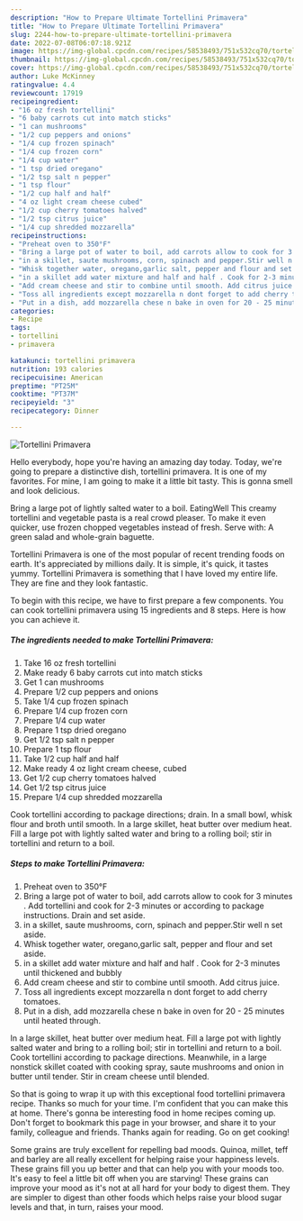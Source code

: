 ```yaml
---
description: "How to Prepare Ultimate Tortellini Primavera"
title: "How to Prepare Ultimate Tortellini Primavera"
slug: 2244-how-to-prepare-ultimate-tortellini-primavera
date: 2022-07-08T06:07:18.921Z
image: https://img-global.cpcdn.com/recipes/58538493/751x532cq70/tortellini-primavera-recipe-main-photo.jpg
thumbnail: https://img-global.cpcdn.com/recipes/58538493/751x532cq70/tortellini-primavera-recipe-main-photo.jpg
cover: https://img-global.cpcdn.com/recipes/58538493/751x532cq70/tortellini-primavera-recipe-main-photo.jpg
author: Luke McKinney
ratingvalue: 4.4
reviewcount: 17919
recipeingredient:
- "16 oz fresh tortellini"
- "6 baby carrots cut into match sticks"
- "1 can mushrooms"
- "1/2 cup peppers and onions"
- "1/4 cup frozen spinach"
- "1/4 cup frozen corn"
- "1/4 cup water"
- "1 tsp dried oregano"
- "1/2 tsp salt n pepper"
- "1 tsp flour"
- "1/2 cup half and half"
- "4 oz light cream cheese cubed"
- "1/2 cup cherry tomatoes halved"
- "1/2 tsp citrus juice"
- "1/4 cup shredded mozzarella"
recipeinstructions:
- "Preheat oven to 350°F"
- "Bring a large pot of water to boil, add carrots allow to cook for 3 minutes . Add tortellini and cook for 2-3 minutes or according to package instructions. Drain and set aside."
- "in a skillet, saute mushrooms, corn, spinach and pepper.Stir well n set aside."
- "Whisk together water, oregano,garlic salt, pepper and flour and set aside."
- "in a skillet add water mixture and half and half . Cook for 2-3 minutes until thickened and bubbly"
- "Add cream cheese and stir to combine until smooth. Add citrus juice."
- "Toss all ingredients except mozzarella n dont forget to add cherry tomatoes."
- "Put in a dish, add mozzarella chese n bake in oven for 20 - 25 minutes until heated through."
categories:
- Recipe
tags:
- tortellini
- primavera

katakunci: tortellini primavera 
nutrition: 193 calories
recipecuisine: American
preptime: "PT25M"
cooktime: "PT37M"
recipeyield: "3"
recipecategory: Dinner

---
```



![Tortellini Primavera](https://img-global.cpcdn.com/recipes/58538493/751x532cq70/tortellini-primavera-recipe-main-photo.jpg)

Hello everybody, hope you're having an amazing day today. Today, we're going to prepare a distinctive dish, tortellini primavera. It is one of my favorites. For mine, I am going to make it a little bit tasty. This is gonna smell and look delicious.

Bring a large pot of lightly salted water to a boil. EatingWell This creamy tortellini and vegetable pasta is a real crowd pleaser. To make it even quicker, use frozen chopped vegetables instead of fresh. Serve with: A green salad and whole-grain baguette.

Tortellini Primavera is one of the most popular of recent trending foods on earth. It's appreciated by millions daily. It is simple, it's quick, it tastes yummy. Tortellini Primavera is something that I have loved my entire life. They are fine and they look fantastic.


To begin with this recipe, we have to first prepare a few components. You can cook tortellini primavera using 15 ingredients and 8 steps. Here is how you can achieve it.

<!--inarticleads1-->

##### The ingredients needed to make Tortellini Primavera:

1. Take 16 oz fresh tortellini
1. Make ready 6 baby carrots cut into match sticks
1. Get 1 can mushrooms
1. Prepare 1/2 cup peppers and onions
1. Take 1/4 cup frozen spinach
1. Prepare 1/4 cup frozen corn
1. Prepare 1/4 cup water
1. Prepare 1 tsp dried oregano
1. Get 1/2 tsp salt n pepper
1. Prepare 1 tsp flour
1. Take 1/2 cup half and half
1. Make ready 4 oz light cream cheese, cubed
1. Get 1/2 cup cherry tomatoes halved
1. Get 1/2 tsp citrus juice
1. Prepare 1/4 cup shredded mozzarella


Cook tortellini according to package directions; drain. In a small bowl, whisk flour and broth until smooth. In a large skillet, heat butter over medium heat. Fill a large pot with lightly salted water and bring to a rolling boil; stir in tortellini and return to a boil. 

<!--inarticleads2-->

##### Steps to make Tortellini Primavera:

1. Preheat oven to 350°F
1. Bring a large pot of water to boil, add carrots allow to cook for 3 minutes . Add tortellini and cook for 2-3 minutes or according to package instructions. Drain and set aside.
1. in a skillet, saute mushrooms, corn, spinach and pepper.Stir well n set aside.
1. Whisk together water, oregano,garlic salt, pepper and flour and set aside.
1. in a skillet add water mixture and half and half . Cook for 2-3 minutes until thickened and bubbly
1. Add cream cheese and stir to combine until smooth. Add citrus juice.
1. Toss all ingredients except mozzarella n dont forget to add cherry tomatoes.
1. Put in a dish, add mozzarella chese n bake in oven for 20 - 25 minutes until heated through.


In a large skillet, heat butter over medium heat. Fill a large pot with lightly salted water and bring to a rolling boil; stir in tortellini and return to a boil. Cook tortellini according to package directions. Meanwhile, in a large nonstick skillet coated with cooking spray, saute mushrooms and onion in butter until tender. Stir in cream cheese until blended. 

So that is going to wrap it up with this exceptional food tortellini primavera recipe. Thanks so much for your time. I'm confident that you can make this at home. There's gonna be interesting food in home recipes coming up. Don't forget to bookmark this page in your browser, and share it to your family, colleague and friends. Thanks again for reading. Go on get cooking!

Some grains are truly excellent for repelling bad moods. Quinoa, millet, teff and barley are all really excellent for helping raise your happiness levels. These grains fill you up better and that can help you with your moods too. It's easy to feel a little bit off when you are starving! These grains can improve your mood as it's not at all hard for your body to digest them. They are simpler to digest than other foods which helps raise your blood sugar levels and that, in turn, raises your mood.
